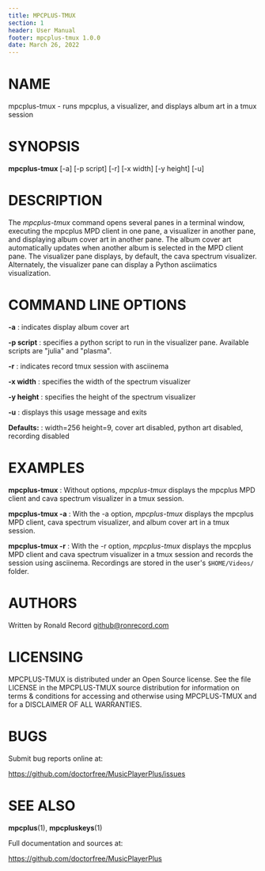 ```yaml
---
title: MPCPLUS-TMUX
section: 1
header: User Manual
footer: mpcplus-tmux 1.0.0
date: March 26, 2022
---
```

# NAME
mpcplus-tmux - runs mpcplus, a visualizer, and displays album art in a tmux session

# SYNOPSIS
**mpcplus-tmux** [-a] [-p script] [-r] [-x width] [-y height] [-u]

# DESCRIPTION
The *mpcplus-tmux* command opens several panes in a terminal window,
executing the mpcplus MPD client in one pane, a visualizer in another pane,
and displaying album cover art in another pane. The album cover art
automatically updates when another album is selected in the MPD client pane.
The visualizer pane displays, by default, the cava spectrum visualizer.
Alternately, the visualizer pane can display a Python asciimatics visualization.

# COMMAND LINE OPTIONS
**-a**
: indicates display album cover art

**-p script**
: specifies a python script to run in the visualizer pane. Available scripts are "julia" and "plasma".

**-r**
: indicates record tmux session with asciinema

**-x width**
: specifies the width of the spectrum visualizer

**-y height**
: specifies the height of the spectrum visualizer

**-u**
: displays this usage message and exits

**Defaults:**
: width=256 height=9, cover art disabled, python art disabled, recording disabled

# EXAMPLES
**mpcplus-tmux**
: Without options, *mpcplus-tmux* displays the mpcplus MPD client and cava spectrum visualizer in a tmux session. 

**mpcplus-tmux -a**
: With the -a option, *mpcplus-tmux* displays the mpcplus MPD client, cava spectrum visualizer, and album cover art in a tmux session. 

**mpcplus-tmux -r**
: With the -r option, *mpcplus-tmux* displays the mpcplus MPD client and cava spectrum visualizer in a tmux session and records the session using asciinema. Recordings are stored in the user's `$HOME/Videos/` folder.

# AUTHORS
Written by Ronald Record github@ronrecord.com

# LICENSING
MPCPLUS-TMUX is distributed under an Open Source license.
See the file LICENSE in the MPCPLUS-TMUX source distribution
for information on terms &amp; conditions for accessing and
otherwise using MPCPLUS-TMUX and for a DISCLAIMER OF ALL WARRANTIES.

# BUGS
Submit bug reports online at:

https://github.com/doctorfree/MusicPlayerPlus/issues

# SEE ALSO
**mpcplus**(1), **mpcpluskeys**(1)

Full documentation and sources at:

https://github.com/doctorfree/MusicPlayerPlus

